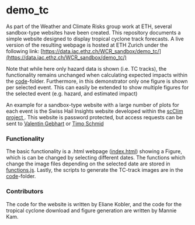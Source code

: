 # demo_tc
As part of the Weather and Climate Risks group work at ETH, several sandbox-type websites have been created. This repository documents a simple website designed to display tropical cyclone track forecasts.
A live version of the resulting webpage is hosted at ETH Zurich under the following link: [https://data.iac.ethz.ch/WCR_sandbox/demo_tc/](https://data.iac.ethz.ch/WCR_sandbox/demo_tc/)

Note that while here only hazard data is shown (i.e. TC tracks), the functionality remains unchanged when calculating expected impacts within the [code](./code/)-folder.
Furthermore, in this demonstrator only one figure is shown per selected event. This can easily be extended to show multiple figures for the selected event (e.g. hazard, and estimated impact)

An example for a sandbox-type website with a large number of plots for each event is the Swiss Hail Insights website developed within the [scClim project ](https://scclim.ethz.ch/).
This website is password protected, but access requests can be sent to [Valentin Gebhart](mailto:valentin.gebhart@usys.ethz.ch) or [Timo Schmid](mailto:timo.schmid@usys.ethz.ch)


### Functionality
The basic functionality is a .html webpage ([index.html]((./index.html))) showing a Figure, which is can be changed by selecting different dates.
The functions which change the image files depending on the selected date are stored in [functions.js](./functions.js).
Lastly, the scripts to generate the TC-track images are in the [code](./code/)-folder.


### Contributors
The code for the website is written by Eliane Kobler, and the code for the tropical cyclone download and figure generation are written by Mannie Kam.
